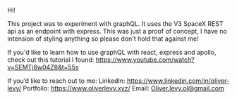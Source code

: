 Hi!

This project was to experiment with graphQL. 
It uses the V3 SpaceX REST api as an endpoint with express. 
This was just a proof of concept, I have no intension of styling anything so please don't hold that against me!

If you'd like to learn how to use graphQL with react, express and apollo, check out this tutorial I found:
https://www.youtube.com/watch?v=SEMTj8w04Z8&t=55s

If you’d like to reach out to me:
LinkedIn: https://www.linkedin.com/in/oliver-levy/
Portfolio: https://www.oliverlevy.xyz/
Email: Oliver.levy.ol@gmail.com